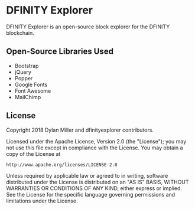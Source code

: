 # DFINITY Explorer

DFINITY Explorer is an open-source block explorer for the DFINITY blockchain.

## Open-Source Libraries Used
* Bootstrap
* jQuery
* Popper
* Google Fonts
* Font Awesome
* MailChimp

## License

Copyright 2018 Dylan Miller and dfinityexplorer contributors.

Licensed under the Apache License, Version 2.0 (the "License"); you may not use this file except in compliance with the License. You may obtain a copy of the License at

    http://www.apache.org/licenses/LICENSE-2.0

Unless required by applicable law or agreed to in writing, software distributed under the License is distributed on an "AS IS" BASIS, WITHOUT WARRANTIES OR CONDITIONS OF ANY KIND, either express or implied. See the License for the specific language governing permissions and limitations under the License.
